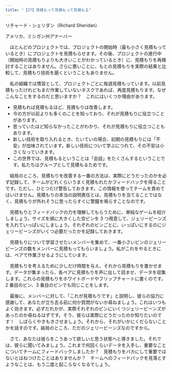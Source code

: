 ```yaml
---
title: "【27】見積もって見積もって見積もる"
---
```



リチャード・シェリダン（Richard Sheridan）



アメリカ、ミシガン州アナーバー


　ほとんどのプロジェクトでは、プロジェクトの開始時（最も小さく見積もっているとき）にプロジェクトを見積もらせます。その後、プロジェクトの進行中（開始時の見積もりよりも大きいことがわかっているとき）に、見積もりを再検討することはありません。さらに悪いことに、もとの見積もりを実際の結果と比較して、見積もり技術を磨くということもありません。

　私の組織では慣習として、プロジェクトごとに毎週見積もっています。以前見積もったけれどもまだ作業していないタスクであれば、再度見積もります。なぜこんなことをするのだと思いますか？　これにはいくつか理由があります。

  - 見積もれば見積もるほど、見積もりは改善します。
  - 今の方が以前よりも多くのことを知っており、それが見積もりに役立つことがあります。
  - 思っていたほど知らなかったことがわかり、それが見積もりに役立つこともあります。
  - 新しい技術を取り入れるとき、たいていの場合、初期の見積もりには「不安」が加味されています。新しい技術について学ぶにつれて、その不安は小さくなっていきます。
  - この世界では、見積もるということは「会話」をたくさんするということです。私たちはグループとして見積もるためです。

　結局のところ、見積もりを改善する一番の方法は、実際にどうだったのかを必ず記録して、チームがどれくらいうまく見積もれたかフィードバックを得ることです。ただし、ひとつだけ警告しておきます。この情報を使ってチームを責めてはいけません。見積もりの本当の説明責任とは、見積もりを当てることではなく、見積もりが外れそうに思ったらすぐに警鐘を鳴らすことなのです。

　見積もりとフィードバックの力を理解してもらうために、単純なゲームを紹介しましょう。サイズを順に大きくした空ビンを 3 つ用意して、ジェリービーンズを入れていっぱいにしましょう。それぞれのビンごとに、いっぱいにするのにジェリービーンズがいくつ必要だったかを記録しておきます。

　見積もりについて学習させたいメンバーを集めて、一番小さいビンのジェリービーンズの数をメンバーに見積もってもらいましょう。私がこれをやるときには、ペアで作業させるようにしています。

　見積もりを考えるために少しだけ時間を与え、それから見積もりを書かせます。データが集まったら、各ペアに見積もりを声に出して読ませ、データを収集します。これらの見積もりをホワイトボードやフリップチャートに書くのです。2 番目のビン、3 番目のビンでも同じことをします。

　最後に、メンバーに対して、「これが見積もりです」と説明し、彼らの協力に感謝して、あなたが立ち去る前に何か質問がないか尋ねましょう。これはいつもよく効きます。必ずだれかが、実際それぞれのビンにいくつジェリービーンズがあったのか尋ねるはずです。そう、彼らは実際にどうだったのか知りたいのです！　しばらくやきもきさせましょう。それから、それがいかにくだらないことかを話すのです。結局のところ、ただのジェリービーンズなのですから。

　さて、あなたは彼らをこうあって欲しいと思う状態へと導きました。それでは、彼らに聞いてみましょう。これまで何回くらいデータを入手し、重要なことについてチームにフィードバックしましたか？　見積もりをバカにして重要ではないとはねつけたことはありませんか？　チームへのフィードバックを見落とすようなことは、もう二度と起こらなくなるでしょう。
